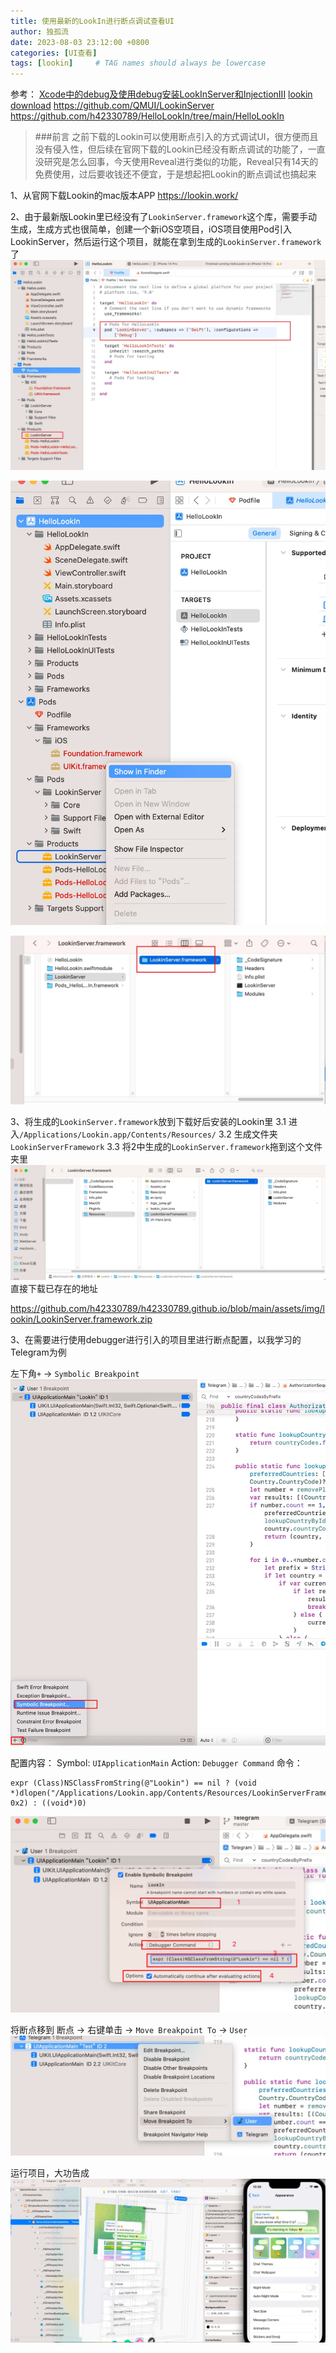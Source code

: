 ```yaml
---
title: 使用最新的LookIn进行断点调试查看UI
author: 独孤流
date: 2023-08-03 23:12:00 +0800
categories: [UI查看]
tags: [lookin]     # TAG names should always be lowercase
---
```


参考：
[Xcode中的debug及使用debug安装LookInServer和InjectionIII](https://www.jianshu.com/p/7039fe187657)
[lookin download](https://lookin.work/get/)
https://github.com/QMUI/LookinServer
https://github.com/h42330789/HelloLookIn/tree/main/HelloLookIn

> ###前言
> 之前下载的Lookin可以使用断点引入的方式调试UI，很方便而且没有侵入性，但后续在官网下载的Lookin已经没有断点调试的功能了，一直没研究是怎么回事，今天使用Reveal进行类似的功能，Reveal只有14天的免费使用，过后要收钱还不便宜，于是想起把Lookin的断点调试也搞起来

1、从官网下载Lookin的mac版本APP
https://lookin.work/

2、由于最新版Lookin里已经没有了`LookinServer.framework`这个库，需要手动生成，生成方式也很简单，创建一个新iOS空项目，iOS项目使用Pod引入LookinServer，然后运行这个项目，就能在拿到生成的`LookinServer.framework`了
![image.png](/assets/img/lookin/lookin1.png)

![image.png](/assets/img/lookin/lookin2.png)

![image.png](/assets/img/lookin/lookin3.png)

3、将生成的`LookinServer.framework`放到下载好后安装的Lookin里
3.1 进入`/Applications/Lookin.app/Contents/Resources/`
3.2 生成文件夹 `LookinServerFramework`
3.3 将2中生成的`LookinServer.framework`拖到这个文件夹里
![image.png](/assets/img/lookin/lookin4.png)
直接下载已存在的地址

https://github.com/h42330789/h42330789.github.io/blob/main/assets/img/lookin/LookinServer.framework.zip


3、在需要进行使用debugger进行引入的项目里进行断点配置，以我学习的Telegram为例

左下角`+` -> `Symbolic Breakpoint`
![image.png](/assets/img/lookin/lookin5.png)

配置内容：
Symbol: `UIApplicationMain`
Action: `Debugger Command`
命令：
```
expr (Class)NSClassFromString(@"Lookin") == nil ? (void *)dlopen("/Applications/Lookin.app/Contents/Resources/LookinServerFramework/LookinServer.framework/LookinServer", 0x2) : ((void*)0)
```

![image.png](/assets/img/lookin/lookin6.png)

将断点移到  断点 -> 右键单击 -> `Move Breakpoint To` -> `User`
![image.png](/assets/img/lookin/lookin7.png)

运行项目，大功告成
![image.png](/assets/img/lookin/lookin8.png)
